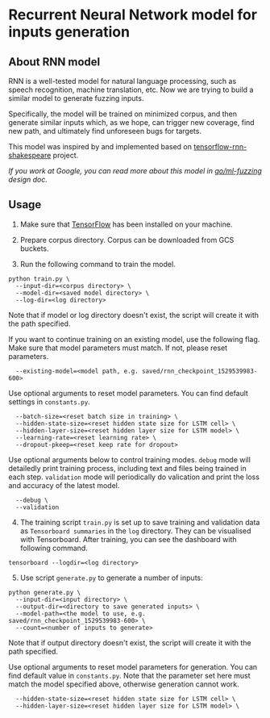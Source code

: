 # Recurrent Neural Network model for inputs generation

## About RNN model

RNN is a well-tested model for natural language processing, such as speech
recognition, machine translation, etc. Now we are trying to build a similar
model to generate fuzzing inputs.

Specifically, the model will be trained on minimized corpus, and then generate
similar inputs which, as we hope, can trigger new coverage, find new path, and
ultimately find unforeseen bugs for targets.

This model was inspired by and implemented based on [tensorflow-rnn-shakespeare]
project.

*If you work at Google, you can read more about this model in [go/ml-fuzzing]
design doc.*

## Usage

1. Make sure that [TensorFlow] has been installed on your machine.

2. Prepare corpus directory. Corpus can be downloaded from GCS buckets.

3. Run the following command to train the model.
```
python train.py \
  --input-dir=<corpus directory> \
  --model-dir=<saved model directory> \
  --log-dir=<log directory>
```
Note that if model or log directory doesn't exist, the script will create it
with the path specified.

If you want to continue training on an existing model, use the following flag.
Make sure that model parameters must match. If not, please reset parameters.
```
  --existing-model=<model path, e.g. saved/rnn_checkpoint_1529539983-600>
```

Use optional arguments to reset model parameters. You can find default settings
in `constants.py`.
```
  --batch-size=<reset batch size in training> \
  --hidden-state-size=<reset hidden state size for LSTM cell> \
  --hidden-layer-size=<reset hidden layer size for LSTM model> \
  --learning-rate=<reset learning rate> \
  --dropout-pkeep=<reset keep rate for dropout>
```
Use optional arguments below to control training modes. `debug` mode will
detailedly print training process, including text and files being trained
in each step. `validation` mode will periodically do valication and print
the loss and accuracy of the latest model.
```
  --debug \
  --validation
```

4. The training script `train.py` is set up to save training and validation
data as `Tensorboard summaries` in the `log` directory. They can be visualised
with Tensorboard. After training, you can see the dashboard with following
command.
```
tensorboard --logdir=<log directory>
```

5. Use script `generate.py` to generate a number of inputs:
```
python generate.py \
  --input-dir=<input directory> \
  --output-dir=<directory to save generated inputs> \
  --model-path=<the model to use, e.g. saved/rnn_checkpoint_1529539983-600> \
  --count=<number of inputs to generate>
```
Note that if output directory doesn't exist, the script will create it with
the path specified.

Use optional arguments to reset model parameters for generation. You can find
default value in `constants.py`. Note that the parameter set here must match
the model specified above, otherwise generation cannot work.
```
  --hidden-state-size=<reset hidden state size for LSTM cell> \
  --hidden-layer-size=<reset hidden layer size for LSTM model> \
```

[RNN-generated Shakespeare play]: https://github.com/martin-gorner/tensorflow-rnn-shakespeare
[TensorFlow]: https://www.tensorflow.org/install
[go/ml-fuzzing]: https://goto.google.com/ml-fuzzing
[tensorflow-rnn-shakespeare]: https://github.com/martin-gorner/tensorflow-rnn-shakespeare
